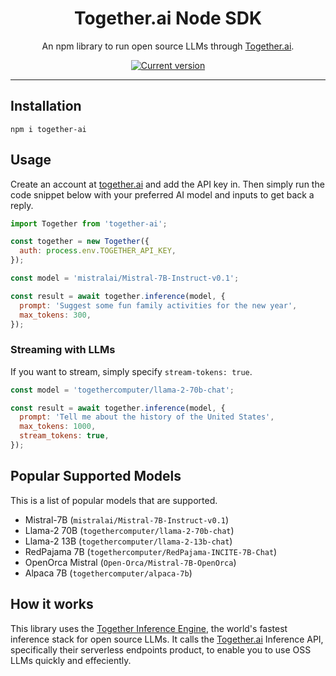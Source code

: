 <div align="center">
  <div>
    <h1 align="center">Together.ai Node SDK</h1>
  </div>
	<p>An npm library to run open source LLMs through <a href="https://www.together.ai/">Together.ai</a>.

<a href="https://www.npmjs.com/package/together-ai"><img src="https://img.shields.io/npm/v/together-ai" alt="Current version"></a>

</div>

---

## Installation

`npm i together-ai`

## Usage

Create an account at [together.ai](https://www.together.ai/) and add the API key in. Then simply run the code snippet below with your preferred AI model and inputs to get back a reply.

```js
import Together from 'together-ai';

const together = new Together({
  auth: process.env.TOGETHER_API_KEY,
});

const model = 'mistralai/Mistral-7B-Instruct-v0.1';

const result = await together.inference(model, {
  prompt: 'Suggest some fun family activities for the new year',
  max_tokens: 300,
});
```

### Streaming with LLMs

If you want to stream, simply specify `stream-tokens: true`.

```js
const model = 'togethercomputer/llama-2-70b-chat';

const result = await together.inference(model, {
  prompt: 'Tell me about the history of the United States',
  max_tokens: 1000,
  stream_tokens: true,
});
```

## Popular Supported Models

This is a list of popular models that are supported.

- Mistral-7B (`mistralai/Mistral-7B-Instruct-v0.1`)
- Llama-2 70B (`togethercomputer/llama-2-70b-chat`)
- Llama-2 13B (`togethercomputer/llama-2-13b-chat`)
- RedPajama 7B (`togethercomputer/RedPajama-INCITE-7B-Chat`)
- OpenOrca Mistral (`Open-Orca/Mistral-7B-OpenOrca`)
- Alpaca 7B (`togethercomputer/alpaca-7b`)

## How it works

This library uses the [Together Inference Engine](https://www.together.ai/blog/together-inference-engine-v1), the world's fastest inference stack for open source LLMs. It calls the [Together.ai](<[together.ai](https://www.together.ai/)>) Inference API, specifically their serverless endpoints product, to enable you to use OSS LLMs quickly and effeciently.
